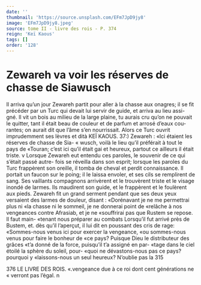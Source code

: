 ```yaml
---
date: ''
thumbnail: 'https://source.unsplash.com/EFm7JpD9jy8'
image: 'EFm7JpD9jy8.jpeg'
source: tome II - livre des rois - P. 374
reign: 'Keï Kaous'
tags: []
order: '128'
---
```


# Zewareh va voir les réserves de chasse de Siawusch

Il arriva qu’un jour Zewareh partit pour aller à la chasse aux onagres; il se fit précéder par un Turc
qui devait lui servir de guide, et arriva au lieu assi- gné. Il vit un bois au milieu de la large plaine, tu aurais cru qu’on ne pouvait le quitter, tant il était
beau de couleur et de parfum et arrosé d’eaux cou- rantes; on aurait dit que l’âme s’en nourrissait. Alors
ce Turc ouvrit imprudemment ses lèvres et dità
KEÏ KAOUS. 37:) Zewareh : «Ici étaient les réserves de chasse de Sia-
« wusch, voilà le lieu qu’il préférait à tout le pays de
«Touran; c’est ici qu’il était gai et heureux, partout
ce ailleurs il était triste. v Lorsque Zewareh eut entendu ces paroles, le souvenir de ce qui s’était passé autre-
fois se réveilla dans son esprit; lorsque les paroles du Turc frappèrent son oreille, il tomba de cheval et perdit connaissance. Il portait un faucon sur le poing; il le laissa envoler, et ses cils se remplirent de sang. Ses vaillants compagnons arrivèrent et le trouvèrent triste et le visage inondé de larmes. Ils maudirent son guide, et le frappèrent et le foulèrent aux pieds. Zewareh fit un grand serment pendant que ses deux yeux versaient des larmes de douleur, disant : «Dorénavant je ne me permettrai plus ni
«la chasse ni le sommeil, je ne donnerai point de «relâche à nos vengeances contre Afrasiab, et je ne «souffrirai pas que Rustem se repose. Il faut main-
«tenant nous préparer au combats
Lorsqu’il fut arrivé près de Bustem, et. dès qu’il
l’aperçut, il lui dit en poussant des cris de rage:
«Sommes-nous venus ici pour exercer la vengeance,
«ou sommes-nous venus pour faire le bonheur de
«ce pays? Puisque Dieu le distributeur des grâces «t’a donné de la force, puisqu’il t’a assigné en par-
«tage dans le ciel étoilé la sphère du soleil, pour- «quoi ne dévastons-nous pas ce pays? pourquoi y «laissons-nous un seul heureux? N’oublie pas la
315

376 LE LIVRE DES ROIS. «.vengeance due à ce roi dont cent générations ne
« verront pas l’égal. n
